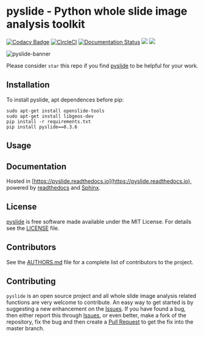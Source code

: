 pyslide - Python whole slide image analysis toolkit
============
[![Codacy Badge](https://api.codacy.com/project/badge/Grade/9fd878feda1d4780b8c101efda3422a4)](https://app.codacy.com/app/PingjunChen/pyslide?utm_source=github.com&utm_medium=referral&utm_content=PingjunChen/pyslide&utm_campaign=Badge_Grade_Dashboard)
[![CircleCI](https://circleci.com/gh/PingjunChen/pyslide.svg?style=svg)](https://circleci.com/gh/PingjunChen/pyslide)
[![Documentation Status](https://readthedocs.org/projects/pyslide/badge/?version=latest)](https://pyslide.readthedocs.io/en/latest/?badge=latest)
![](https://img.shields.io/github/license/PingjunChen/pyslide.svg)
![](https://img.shields.io/github/stars/PingjunChen/pyslide.svg)

![pyslide-banner](./docs/wsi-thyroid-fs-slide.png)

Please consider `star` this repo if you find [pyslide](https://github.com/PingjunChen/pyslide) to be helpful for your work.

Installation
------------
To install pyslide, apt dependences before pip:
```alpha
sudo apt-get install openslide-tools
sudo apt-get install libgeos-dev
pip install -r requirements.txt
pip install pyslide==0.3.6
```

Usage
------------

Documentation
------------
Hosted in [https://pyslide.readthedocs.io](https://pyslide.readthedocs.io), powered by [readthedocs](https://readthedocs.org) and [Sphinx](http://www.sphinx-doc.org).

License
------------
[pyslide](https://github.com/PingjunChen/pyslide) is free software made available under the MIT License. For details see the [LICENSE](LICENSE) file.

Contributors
------------
See the [AUTHORS.md](AUTHORS.md) file for a complete list of contributors to the project.

Contributing
------------
``pyslide`` is an open source project and all whole slide image analysis related functions are very welcome to contribute. An easy way to get started is by suggesting a new enhancement on the [Issues](https://github.com/PingjunChen/pyslide/issues). If you have found a bug, then either report this through [Issues](https://github.com/PingjunChen/pyslide/issues), or even better, make a fork of the repository, fix the bug and then create a [Pull Request](https://github.com/PingjunChen/pyslide/pulls) to get the fix into the master branch.
